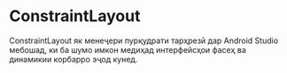 # ConstraintLayout
ConstraintLayout як менеҷери пурқудрати тарҳрезӣ дар Android Studio мебошад, ки ба шумо имкон медиҳад интерфейсҳои фасеҳ ва динамикии корбарро эҷод кунед.
